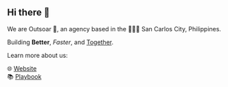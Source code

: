 ## Hi there 👋

We are Outsoar 🚀, an agency based in the 🥭🇵🇭 San Carlos City, Philippines.

Building **Better**, *Faster*, and <ins>Together</ins>.

Learn more about us:

🌐 [Website](https://outsoar.ph)<br/>
📚 [Playbook](https://playbook.outsoar.ph)<br/>
